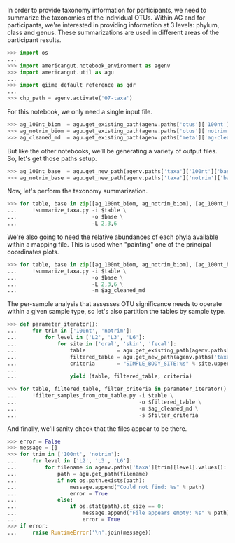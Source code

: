 In order to provide taxonomy information for participants, we need to summarize the taxonomies of the individual OTUs. Within AG and for participants, we're interested in providing information at 3 levels: phylum, class and genus. These summarizations are used in different areas of the participant results.

```python
>>> import os
...
>>> import americangut.notebook_environment as agenv
>>> import americangut.util as agu
...
>>> import qiime_default_reference as qdr
...
>>> chp_path = agenv.activate('07-taxa')
```

For this notebook, we only need a single input file.

```python
>>> ag_100nt_biom  = agu.get_existing_path(agenv.paths['otus']['100nt']['ag-biom'])
>>> ag_notrim_biom = agu.get_existing_path(agenv.paths['otus']['notrim']['ag-biom'])
>>> ag_cleaned_md  = agu.get_existing_path(agenv.paths['meta']['ag-cleaned-md'])
```

But like the other notebooks, we'll be generating a variety of output files. So, let's get those paths setup.

```python
>>> ag_100nt_base  = agu.get_new_path(agenv.paths['taxa']['100nt']['base'])
>>> ag_notrim_base = agu.get_new_path(agenv.paths['taxa']['notrim']['base'])
```

Now, let's perform the taxonomy summarization.

```python
>>> for table, base in zip([ag_100nt_biom, ag_notrim_biom], [ag_100nt_base, ag_notrim_base]):
...     !summarize_taxa.py -i $table \
...                        -o $base \
...                        -L 2,3,6
```

We're also going to need the relative abundances of each phyla available within a mapping file. This is used when "painting" one of the principal coordinates plots.

```python
>>> for table, base in zip([ag_100nt_biom, ag_notrim_biom], [ag_100nt_base, ag_notrim_base]):
...     !summarize_taxa.py -i $table \
...                        -o $base \
...                        -L 2,3,6 \
...                        -m $ag_cleaned_md
```

The per-sample analysis that assesses OTU significance needs to operate within a given sample type, so let's also partition the tables by sample type.

```python
>>> def parameter_iterator():
...     for trim in ['100nt', 'notrim']:
...         for level in ['L2', 'L3', 'L6']:
...             for site in ['oral', 'skin', 'fecal']:
...                 table          = agu.get_existing_path(agenv.paths['taxa'][trim][level]['ag-biom'])
...                 filtered_table = agu.get_new_path(agenv.paths['taxa'][trim][level]['ag-%s-biom' % site])
...                 criteria       = "SIMPLE_BODY_SITE:%s" % site.upper()
...
...                 yield (table, filtered_table, criteria)
```

```python
>>> for table, filtered_table, filter_criteria in parameter_iterator():
...     !filter_samples_from_otu_table.py -i $table \
...                                       -o $filtered_table \
...                                       -m $ag_cleaned_md \
...                                       -s $filter_criteria
```

And finally, we'll sanity check that the files appear to be there.

```python
>>> error = False
>>> message = []
>>> for trim in ['100nt', 'notrim']:
...     for level in ['L2', 'L3', 'L6']:
...         for filename in agenv.paths['taxa'][trim][level].values():
...             path = agu.get_path(filename)
...             if not os.path.exists(path):
...                 message.append("Could not find: %s" % path)
...                 error = True
...             else:
...                 if os.stat(path).st_size == 0:
...                     message.append("File appears empty: %s" % path)
...                     error = True
>>> if error:
...     raise RuntimeError('\n'.join(message))
```

